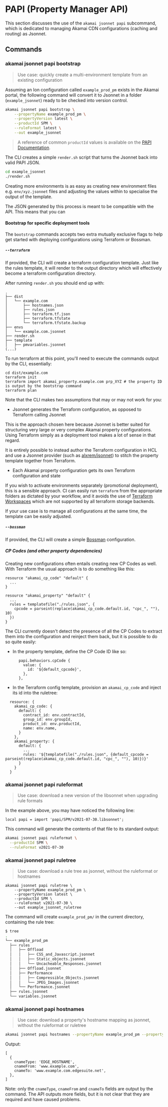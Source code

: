 # PAPI (Property Manager API)

This section discusses the use of the `akamai jsonnet papi` subcommand, which is dedicated to
managing Akamai CDN configurations (caching and routing) as Jsonnet.

## Commands

### akamai jsonnet papi bootstrap

> Use case: quickly create a multi-environment template from an existing configuration

Assuming an Ion configuration called `example_prod_pm` exists in the Akamai portal, the
following command will convert it to Jsonnet in a folder (`example_jsonnet`) ready to be checked into
version control.

```bash
akamai jsonnet papi bootstrap \
    --propertyName example_prod_pm \
    --propertyVersion latest \
    --productId SPM \
    --ruleFormat latest \
    --out example_jsonnet
```

> A reference of common `productId` values is available on the [PAPI Documentation](https://developer.akamai.com/api/core_features/property_manager/v1.html#productids).

The CLI creates a simple `render.sh` script that turns the Jsonnet back into valid PAPI JSON.

```bash
cd example_jsonnet
./render.sh
```

Creating more environments is as easy as creating new environment files e.g. `env/xyz.jsonnet` files and adjusting the values within
to specialise the output of the template.

The JSON generated by this process is meant to be compatible with the API. This means that you can 

#### Bootstrap for specific deployment tools

The `bootstrap` commands accepts two extra mutually exclusive flags to help get started with deploying configurations
using Terraform or Bossman.

##### `--terraform`

If provided, the CLI will create a terraform configuration template. Just like the rules template,
it will render to the output directory which will effectively become a terraform configuration directory.

After running `render.sh` you should end up with:

```
.
├── dist
│   └── example.com
│       ├── hostnames.json
│       ├── rules.json
│       ├── terraform.tf.json
│       ├── terraform.tfstate
│       └── terraform.tfstate.backup
├── envs
│   └── example.com.jsonnet
├── render.sh
├── template
│   ├── pmvariables.jsonnet
(...)
```

To run terraform at this point, you'll need to execute the commands output by the CLI, essentially:

```
cd dist/example.com
terraform init
terraform import akamai_property.example.com prp_XYZ # the property ID is output by the bootstrap command
terraform plan
```

Note that the CLI makes two assumptions that may or may not work for you:

* Jsonnet generates the Terraform configuration, as opposed to Terraform calling Jsonnet

This is the approach chosen here because Jsonnet is better suited for structuring very large or very complex
Akamai property configurations. Using Terraform simply as a deployment tool makes a lot of sense in that regard.

It is entirely possible to instead author the Terraform configuration in HCL and use a Jsonnet provider
(such as [alxrem/jsonnet](https://registry.terraform.io/providers/alxrem/jsonnet/latest/docs)) to stitch the
property template together from Terraform.

* Each Akamai property configuration gets its own Terraform configuration and state 

If you wish to activate environments separately (promotional deployment), this is a sensible approach. CI can easily run
`terraform` from the appropriate folders as dictated by your workflow, and it avoids the use of
[Terraform Workspaces](https://www.terraform.io/docs/language/state/workspaces.html) which are not supported by all
terraform storage backends.

If your use case is to manage all configurations at the same time, the template can be easily adjusted.

##### `--bossman`

If provided, the CLI will create a simple [Bossman](https://github.com/ynohat/bossman) configuration.

##### CP Codes (and other property dependencies)

Creating new configurations often entails creating new CP Codes as well. With Terraform the usual approach is
to do something like this:

```
resource "akamai_cp_code" "default" {
  ...
}

resource "akamai_property" "default" {
  ...
  rules = templatefile("./rules.json", {
    cpcode = parseint(replace(akamai_cp_code.default.id, "cpc_", ""), 10)
  })
}
```

The CLI currently doesn't detect the presence of all the CP Codes to extract them into the configuration and reinject them
back, but it is possible to do so quite easily:

* In the property template, define the CP Code ID like so:

```
      papi.behaviors.cpCode {
        value: {
          id: '${default_cpcode}',
        },
      },
```

* In the Terraform config template, provision an `akamai_cp_code` and inject its id into the ruletree:

```
  resource: {
    akamai_cp_code: {
      default: {
        contract_id: env.contractId,
        group_id: env.groupId,
        product_id: env.productId,
        name: env.name,
      }
    },
    akamai_property: {
      default: {
        ...
        rules: '${templatefile("./rules.json", {default_cpcode = parseint(replace(akamai_cp_code.default.id, "cpc_", ""), 10)})}'
      }
    }
  }
```

### akamai jsonnet papi ruleformat

> Use case: download a new version of the libsonnet when upgrading rule formats

In the example above, you may have noticed the following line:

```
local papi = import 'papi/SPM/v2021-07-30.libsonnet';
```

This command will generate the contents of that file to its standard output:

```bash
akamai jsonnet papi ruleformat \
  --productId SPM \
  --ruleFormat v2021-07-30
```

### akamai jsonnet papi ruletree

> Use case: download a rule tree as jsonnet, without the ruleformat or hostnames

```
akamai jsonnet papi ruletree \ 
    --propertyName example_prod_pm \
    --propertyVersion latest \
    --productId SPM \
    --ruleFormat v2021-07-30 \
    --out example_jsonnet_ruletree
```

The command will create `example_prod_pm/` in the current directory, containing the rule tree:

```bash
$ tree
.
└── example_prod_pm
  ├── rules
  │   ├── Offload
  │   │   ├── CSS_and_Javascript.jsonnet
  │   │   ├── Static_objects.jsonnet
  │   │   └── Uncacheable_Responses.jsonnet
  │   ├── Offload.jsonnet
  │   ├── Performance
  │   │   ├── Compressible_Objects.jsonnet
  │   │   └── JPEG_Images.jsonnet
  │   └── Performance.jsonnet
  ├── rules.jsonnet
  └── variables.jsonnet
```

### akamai jsonnet papi hostnames

> Use case: download a property's hostname mapping as jsonnet, without the ruleformat or ruletree

```bash
akamai jsonnet papi hostnames --propertyName example_prod_pm --propertyVersion 2
```

Output:

```
[
  {
    cnameType: 'EDGE_HOSTNAME',
    cnameFrom: 'www.example.com',
    cnameTo: 'www.example.com.edgesuite.net',
  },
]
```

Note: only the `cnameType`, `cnameFrom` and `cnameTo` fields are output by the command. The
API outputs more fields, but it is not clear that they are required and have caused problems.